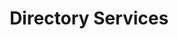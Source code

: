 ---
title: "Directory Services"
description: "Connecting to different directory services."
weight: 4
type: docs
---